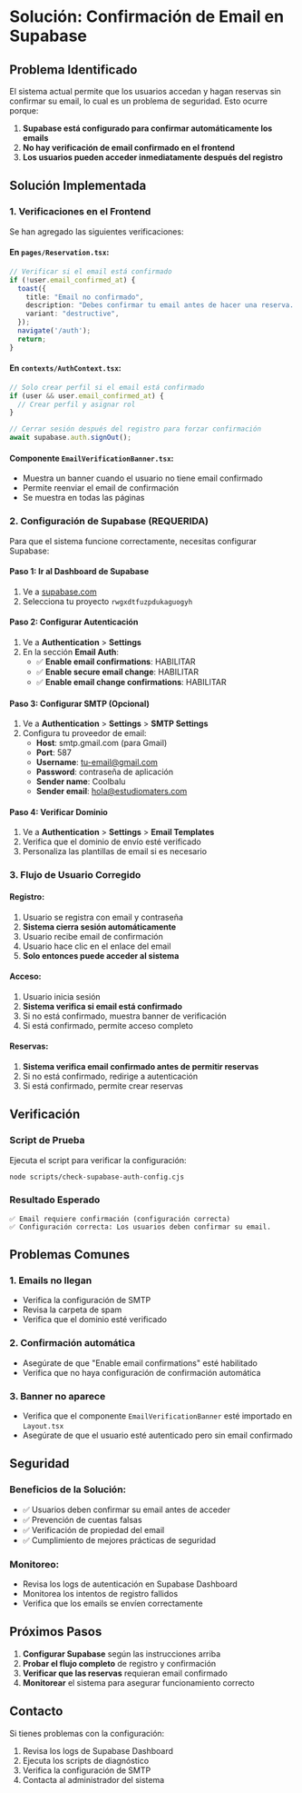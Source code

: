 # Solución: Confirmación de Email en Supabase

## Problema Identificado

El sistema actual permite que los usuarios accedan y hagan reservas sin confirmar su email, lo cual es un problema de seguridad. Esto ocurre porque:

1. **Supabase está configurado para confirmar automáticamente los emails**
2. **No hay verificación de email confirmado en el frontend**
3. **Los usuarios pueden acceder inmediatamente después del registro**

## Solución Implementada

### 1. Verificaciones en el Frontend

Se han agregado las siguientes verificaciones:

#### En `pages/Reservation.tsx`:
```typescript
// Verificar si el email está confirmado
if (!user.email_confirmed_at) {
  toast({
    title: "Email no confirmado",
    description: "Debes confirmar tu email antes de hacer una reserva. Revisa tu bandeja de entrada.",
    variant: "destructive",
  });
  navigate('/auth');
  return;
}
```

#### En `contexts/AuthContext.tsx`:
```typescript
// Solo crear perfil si el email está confirmado
if (user && user.email_confirmed_at) {
  // Crear perfil y asignar rol
}

// Cerrar sesión después del registro para forzar confirmación
await supabase.auth.signOut();
```

#### Componente `EmailVerificationBanner.tsx`:
- Muestra un banner cuando el usuario no tiene email confirmado
- Permite reenviar el email de confirmación
- Se muestra en todas las páginas

### 2. Configuración de Supabase (REQUERIDA)

Para que el sistema funcione correctamente, necesitas configurar Supabase:

#### Paso 1: Ir al Dashboard de Supabase
1. Ve a [supabase.com](https://supabase.com)
2. Selecciona tu proyecto `rwgxdtfuzpdukaguogyh`

#### Paso 2: Configurar Autenticación
1. Ve a **Authentication** > **Settings**
2. En la sección **Email Auth**:
   - ✅ **Enable email confirmations**: HABILITAR
   - ✅ **Enable secure email change**: HABILITAR
   - ✅ **Enable email change confirmations**: HABILITAR

#### Paso 3: Configurar SMTP (Opcional)
1. Ve a **Authentication** > **Settings** > **SMTP Settings**
2. Configura tu proveedor de email:
   - **Host**: smtp.gmail.com (para Gmail)
   - **Port**: 587
   - **Username**: tu-email@gmail.com
   - **Password**: contraseña de aplicación
   - **Sender name**: Coolbalu
   - **Sender email**: hola@estudiomaters.com

#### Paso 4: Verificar Dominio
1. Ve a **Authentication** > **Settings** > **Email Templates**
2. Verifica que el dominio de envío esté verificado
3. Personaliza las plantillas de email si es necesario

### 3. Flujo de Usuario Corregido

#### Registro:
1. Usuario se registra con email y contraseña
2. **Sistema cierra sesión automáticamente**
3. Usuario recibe email de confirmación
4. Usuario hace clic en el enlace del email
5. **Solo entonces puede acceder al sistema**

#### Acceso:
1. Usuario inicia sesión
2. **Sistema verifica si email está confirmado**
3. Si no está confirmado, muestra banner de verificación
4. Si está confirmado, permite acceso completo

#### Reservas:
1. **Sistema verifica email confirmado antes de permitir reservas**
2. Si no está confirmado, redirige a autenticación
3. Si está confirmado, permite crear reservas

## Verificación

### Script de Prueba
Ejecuta el script para verificar la configuración:

```bash
node scripts/check-supabase-auth-config.cjs
```

### Resultado Esperado
```
✅ Email requiere confirmación (configuración correcta)
✅ Configuración correcta: Los usuarios deben confirmar su email.
```

## Problemas Comunes

### 1. Emails no llegan
- Verifica la configuración de SMTP
- Revisa la carpeta de spam
- Verifica que el dominio esté verificado

### 2. Confirmación automática
- Asegúrate de que "Enable email confirmations" esté habilitado
- Verifica que no haya configuración de confirmación automática

### 3. Banner no aparece
- Verifica que el componente `EmailVerificationBanner` esté importado en `Layout.tsx`
- Asegúrate de que el usuario esté autenticado pero sin email confirmado

## Seguridad

### Beneficios de la Solución:
- ✅ Usuarios deben confirmar su email antes de acceder
- ✅ Prevención de cuentas falsas
- ✅ Verificación de propiedad del email
- ✅ Cumplimiento de mejores prácticas de seguridad

### Monitoreo:
- Revisa los logs de autenticación en Supabase Dashboard
- Monitorea los intentos de registro fallidos
- Verifica que los emails se envíen correctamente

## Próximos Pasos

1. **Configurar Supabase** según las instrucciones arriba
2. **Probar el flujo completo** de registro y confirmación
3. **Verificar que las reservas** requieran email confirmado
4. **Monitorear** el sistema para asegurar funcionamiento correcto

## Contacto

Si tienes problemas con la configuración:
1. Revisa los logs de Supabase Dashboard
2. Ejecuta los scripts de diagnóstico
3. Verifica la configuración de SMTP
4. Contacta al administrador del sistema 